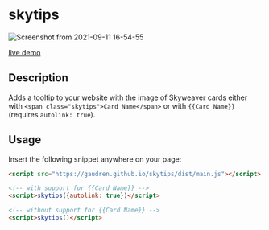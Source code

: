 # skytips

![Screenshot from 2021-09-11 16-54-55](https://user-images.githubusercontent.com/87712502/132961743-e8e9e05b-2079-47cf-b069-d3b84f193e75.png)

[live demo](https://gaudren.github.io/skytips/dist/index.html)

## Description

Adds a tooltip to your website with the image of Skyweaver cards either with `<span class="skytips">Card Name</span>` or with `{{Card Name}}` (requires `autolink: true`).

## Usage

Insert the following snippet anywhere on your page:

```html
<script src="https://gaudren.github.io/skytips/dist/main.js"></script>

<!-- with support for {{Card Name}} -->
<script>skytips({autolink: true})</script>

<!-- without support for {{Card Name}} -->
<script>skytips()</script>
```
